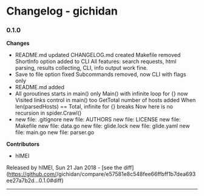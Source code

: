 # Changelog - gichidan

### 0.1.0

__Changes__

- README.md updated
  CHANGELOG.md created
  Makefile removed
  ShortInfo option added to CLI
  All features: search requests, html parsing, results collecting, CLI, info output work fine.
- Save to file option fixed
  Subcommands removed, now CLI with flags only
- README.md added
- All goroutines starts in main() only
  Main() with infinite loop for {} now
  Visited links control in main() too
  GetTotal number of hosts added
  When len(parsedHosts) == Total, infinite for {} breaks
  Now here is no recursion in spider.Crawl()
- new file:   .gitignore
  new file:   AUTHORS
  new file:   LICENSE
  new file:   Makefile
  new file:   data.go
  new file:   glide.lock
  new file:   glide.yaml
  new file:   main.go
  new file:   parser.go



__Contributors__

- hIMEI

Released by hIMEI, Sun 21 Jan 2018 -
[see the diff](https://github.com/<no value>/gichidan/compare/e57581e8c548fee66ffbff1b7dea693ee27a7b2d...0.1.0#diff)
______________


